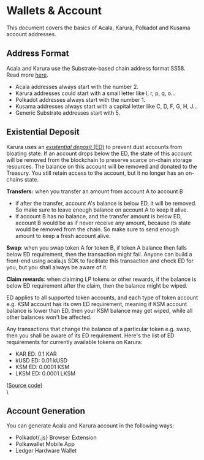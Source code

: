 # Wallets & Account

This document covers the basics of Acala, Karura, Polkadot and Kusama account addresses.

## Address Format

Acala and Karura use the Substrate-based chain address format SS58. Read more [here](https://wiki.polkadot.network/docs/en/learn-accounts).

* Acala addresses always start with the number 2.
* Karura addresses could start with a small letter like l, r, p, q, o...
* Polkadot addresses always start with the number 1.
* Kusama addresses always start with a capital letter like C, D, F, G, H, J...
* Generic Substrate addresses start with 5.

## Existential Deposit

Karura uses an [_existential deposit_ (ED)](https://wiki.polkadot.network/docs/learn-accounts#existential-deposit-and-reaping) to prevent dust accounts from bloating state. If an account drops below the ED, the state of this account will be removed from the blockchain to preserve scarce on-chain storage resources. The balance on this account will be removed and donated to the Treasury. You still retain access to the account, but it no longer has an on-chains state.

**Transfers:** when you transfer an amount from account A to account B

* if after the transfer, account A's balance is below ED, it will be removed. So make sure to leave enough balance on account A to keep it alive.
* if account B has no balance, and the transfer amount is below ED, account B would be as if never receive any amount, because its state would be removed from the chain. So make sure to send enough amount to keep a fresh account alive.

**Swap**: when you swap token A for token B, if token A balance then falls below ED requirement, then the transaction might fail. Anyone can build a front-end using acala.js SDK to facilitate this transaction and check ED for you, but you shall always be aware of it.

**Claim rewards**: when claiming LP tokens or other rewards, if the balance is below ED requirement after the claim, then the balance might be wiped.

ED applies to all supported token accounts, and each type of token account e.g. KSM account has its own ED requirement, meaning if KSM account balance is lower than ED, then your KSM balance may get wiped, while all other balances won't be affected.

Any transactions that change the balance of a particular token e.g. swap, then you shall be aware of its ED requirement. Here's the list of ED requirements for currently available tokens on Karura:

* KAR ED: 0.1 KAR
* kUSD ED: 0.01 kUSD
* KSM ED: 0.0001 KSM
* LKSM ED: 0.0001 LKSM

([Source code](https://github.com/AcalaNetwork/Acala/blob/0411433ee03c8a9efdc16c2b6014bd0c120f12d4/runtime/karura/src/lib.rs#L747-L751))\
\


## Account Generation&#x20;



You can generate Acala and Karura account in the following ways:

* Polkadot{.js} Browser Extension
* Polkawallet Mobile App
* Ledger Hardware Wallet



&#x20;



### &#x20;
